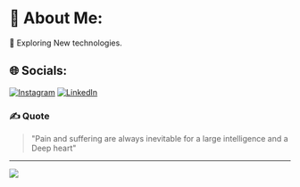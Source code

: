 # 💫 About Me:
🔭 Exploring New technologies.


## 🌐 Socials:
[![Instagram](https://img.shields.io/badge/Instagram-%23E4405F.svg?logo=Instagram&logoColor=white)](https://instagram.com/imhvardhanan) [![LinkedIn](https://img.shields.io/badge/LinkedIn-%230077B5.svg?logo=linkedin&logoColor=white)](https://linkedin.com/in/hvardhanan) 

### ✍️ Quote
> "Pain and suffering are always inevitable for a large intelligence and a Deep heart"

---
[![](https://visitcount.itsvg.in/api?id=hvardhanan&icon=7&color=13)](https://visitcount.itsvg.in)

